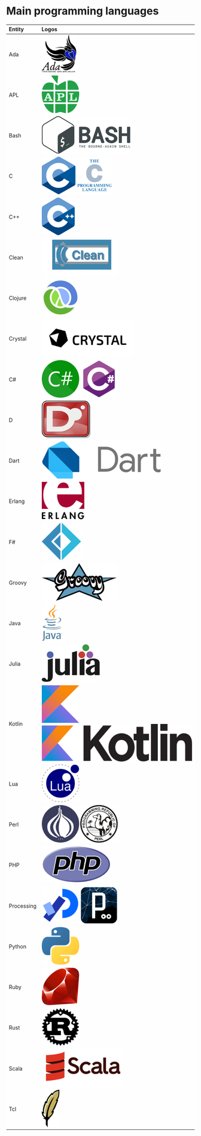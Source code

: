 # Main programming languages

<style>
    .heatMap th { background-color: #ffffffcc; }
    .heatMap tr { background-color: #ffffffcc; }
</style>

<div class="heatMap">

|Entity|Logos|
|:--|:--|
|Ada|<img src="/src/ada.svg" style="height: 100px;"/>|
|APL|<img src="/src/apl.svg" style="height: 100px;"/>|
|Bash|<img src="/src/bash.svg" style="height: 100px;"/>|
|C|<img src="/src/c.svg" style="height: 100px;"/> <img src="/src/c_full.svg" style="height: 100px;"/>|
|C++|<img src="/src/cpp.svg" style="height: 100px;"/>|
|Clean|<img src="/src/clean.svg" style="height: 100px;"/>|
|Clojure|<img src="/src/clojure.svg" style="height: 100px;"/>|
|Crystal|<img src="/src/crystal.svg" style="height: 100px;"/>|
|C#|<img src="/src/cs_wordmark.svg" style="height: 100px;"/> <img src="/src/csharp.svg" style="height: 100px;"/>|
|D|<img src="/src/d.svg" style="height: 100px;"/>|
|Dart|<img src="/src/dart.svg" style="height: 100px;"/>|
|Erlang|<img src="/src/erlang.svg" style="height: 100px;"/>|
|F#|<img src="/src/fsharp.svg" style="height: 100px;"/>|
|Groovy|<img src="/src/groovy.svg" style="height: 100px;"/>|
|Java|<img src="/src/java.svg" style="height: 100px;"/>|
|Julia|<img src="/src/julia.svg" style="height: 100px;"/>|
|Kotlin|<img src="/src/kotlin.svg" style="height: 100px;"/> <img src="/src/kotlin_full.svg" style="height: 100px;"/>|
|Lua|<img src="/src/lua.svg" style="height: 100px;"/>|
|Perl|<img src="/src/perl_onion.svg" style="height: 100px;"/> <img src="/src/perl_republic.svg" style="height: 100px;"/>|
|PHP|<img src="/src/php.svg" style="height: 100px;"/>|
|Processing|<img src="/src/processing_4.svg" style="height: 100px;"/> <img src="/src/processing_old.svg" style="height: 100px;"/>|
|Python|<img src="/src/python.svg" style="height: 100px;"/>|
|Ruby|<img src="/src/ruby.svg" style="height: 100px;"/>|
|Rust|<img src="/src/rust_black.svg" style="height: 100px;"/>|
|Scala|<img src="/src/scala_full.svg" style="height: 100px;"/>|
|Tcl|<img src="/src/tcl.svg" style="height: 100px;"/>|
